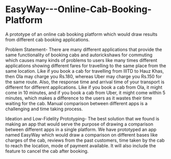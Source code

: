 # EasyWay---Online-Cab-Booking-Platform
A prototype of an online cab booking platform which would draw results from different cab booking applications.

Problem Statement-
There are many different applications that provide the same functionality of booking cabs and autorickshaws for commuting which causes many kinds of problems to users like many times different applications showing different fares for travelling to the same place from the same location. Like if you book a cab for travelling from IIITD to Hauz Khas, then Ola may charge you Rs.180, whereas Uber may charge you Rs.150 for the same route. Also, the response time and arrival time of your transport is different for different applications. Like if you book a cab from Ola, it might come in 10 minutes, and if you book a cab from Uber, it might come within 5 minutes, which makes a difference to the users as it wastes their time waiting for the cab. Manual comparison between different apps is a challenging and time taking process.

Ideation and Low-Fidelity Prototyping-
The best solution that we found is making an app that would serve the purpose of drawing a comparison between different apps in a single platform. We have prototyped an app named EasyWay which would draw a comparison on different bases like charges of the cab, reviews from the past customers, time taken by the cab to reach the location, mode of payment available. It will also include the feature to cancel the cab after booking.
